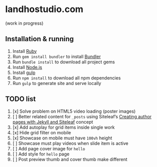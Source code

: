 # landhostudio.com

(work in progress)

## Installation & running

1. Install [Ruby](https://www.ruby-lang.org/)
2. Run `gem install bundler` to install [Bundler](http://bundler.io/)
3. Run `bundle install` to download all project gems
4. Install [Node.js](https://nodejs.org/)
5. Install [gulp](http://gulpjs.com)
6. Run `npm install` to download all npm dependencies
8. Run `gulp` to generate site and serve locally

## TODO list

1. [x] Solve problem on HTML5 video loading (poster images)
2. [ ] Better related content for `_posts` using Siteleaf’s  [Creating author pages with Jekyll and Siteleaf](https://www.siteleaf.com/blog/author-pages-in-jekyll-and-siteleaf/) concept
3. [x] Add autoplay for grid items inside single work
4. [x] Hide grid filter on mobile
5. [x] Showcase on mobile must have `100vh` height
6. [ ] Showcase must play videos when slide item is active
7. [ ] Add page cover image for `hello`
8. [ ] Add style for `hello` page
9. [ ] Post preview thumb and cover thumb make different
